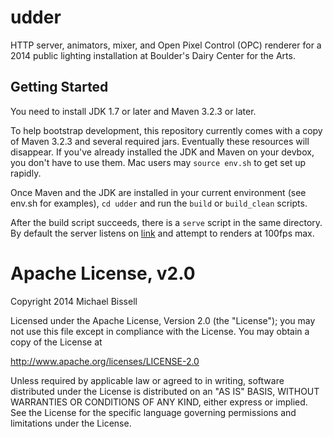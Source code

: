 udder
=====

HTTP server, animators, mixer, and Open Pixel Control (OPC) renderer for a 2014 public lighting installation at Boulder's Dairy Center for the Arts.

Getting Started
---------------

You need to install JDK 1.7 or later and Maven 3.2.3 or later.

To help bootstrap development, this repository currently comes with a copy of Maven 3.2.3 and several required jars. Eventually these resources will disappear. If you've already installed the JDK and Maven on your devbox, you don't have to use them. Mac users may `source env.sh` to get set up rapidly.

Once Maven and the JDK are installed in your current environment (see env.sh for examples), `cd udder` and run the `build` or `build_clean` scripts.

After the build script succeeds, there is a `serve` script in the same directory. By default the server listens on [link](http://localhost:8080) and attempt to renders at 100fps max.


Apache License, v2.0
====================

Copyright 2014 Michael Bissell

Licensed under the Apache License, Version 2.0 (the "License");
you may not use this file except in compliance with the License.
You may obtain a copy of the License at

http://www.apache.org/licenses/LICENSE-2.0

Unless required by applicable law or agreed to in writing, software
distributed under the License is distributed on an "AS IS" BASIS,
WITHOUT WARRANTIES OR CONDITIONS OF ANY KIND, either express or implied.
See the License for the specific language governing permissions and
limitations under the License.
